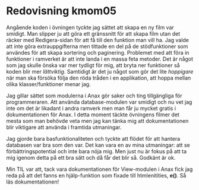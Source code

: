 ---
---
Redovisning kmom05
=========================

Angående koden i övningen tyckte jag sättet att skapa en ny film var smidigt. Man slipper ju att göra ett gränssnitt för att skapa film utan det räcker med Redigera-sidan för att få till den funktion man vill ha. Jag valde att inte göra extrauppgifterna men tittade en del på de stödfunktioner som användes för att skapa sortering och paginering. Problemet med att föra in funktioner i ramverket är att inte landa i en massa feta metoder. Det är något som jag skulle önska var mer tydligt för mig, att bryta ner funktioner så koden blir mer *lättviktig*. Samtidigt är det ju något som gör det lite *hoppigare* när man ska försöka följa den röda tråden i en applikation, att hoppa mellan olika klasser/funktioner menar jag.

Jag gillar sättet som modulerna i Anax gör saker och ting tillgängliga för programmeraren. Att använda database-modulen var smidigt och nu vet jag inte om det är likadant i andra ramverk men man får ju mycket gratis i dokumentationen för Anax. I detta moment täckte övningens filmer det mesta som man behövde veta men jag kan tänka mig att dokumentationen blir viktigare att använda i framtida utmaningar. 

Jag gjorde bara basfunktionaliteten och tyckte att flödet för att hantera databasen var bra som den var. Det kan vara en av mina utmaningar: att se förbättringspotential och inte bara nöja mig. Men just nu är fokus på att ta mig igenom detta på ett bra sätt och då får det blir så. Godkänt är ok. 

Min TIL var att, tack vara dokumentationen för View-modulen i Anax fick jag reda på att det fanns en hjälp-funktion som fixade till htmlenitities, **e()**. Så läs dokumentationen!